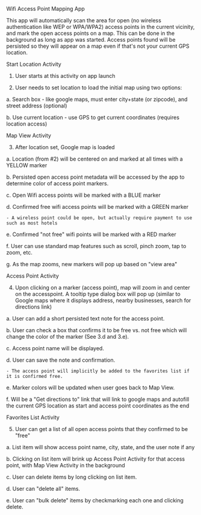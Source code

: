 Wifi Access Point Mapping App

This app will automatically scan the area for open (no wireless authentication like WEP or WPA/WPA2) access points in the current vicinity, and mark the open access points on a map.  This can be done in the background as long as app was started.  Access points found will be persisted so they will appear on a map even if that's not your current GPS location.


Start Location Activity

1.  User starts at this activity on app launch

2.  User needs to set location to load the initial map using two options:

  a.  Search box - like google maps, must enter city+state (or zipcode), and street address (optional)
  
  b.  Use current location - use GPS to get current coordinates (requires location access)
  
  
Map View Activity

3.  After location set, Google map is loaded

  a.  Location (from #2) will be centered on and marked at all times with a YELLOW marker
  
  b.  Persisted open access point metadata will be accessed by the app to determine color of access point markers. 
  
  c.  Open  Wifi access points will be marked with a BLUE marker
  
  d.  Confirmed free wifi access points will be marked with a GREEN marker
  
    - A wireless point could be open, but actually require payment to use such as most hotels
    
  e.  Confirmed "not free" wifi points will be marked with a RED marker
  
  f.  User can use standard map features such as scroll, pinch zoom, tap to zoom, etc.  
  
  g.  As the map zooms, new markers will pop up based on "view area"
  
 	

Access Point Activity

4.  Upon clicking on a marker (access point), map will zoom in and center on the accesspoint.  A tooltip type dialog box will pop up (similar to Google maps where it displays address, nearby businesses, search for directions link)

  a.  User can add a short persisted text note for the access point.
  
  b.  User can check a box that confirms it to be free vs. not free which will change the color of the marker (See 3.d and 3.e).
  
  c.  Access point name will be displayed.
  
  d.  User can save the note and confirmation.  
  
    - The access point will implicitly be added to the favorites list if it is confirmed free.  
    
  e.  Marker colors will be updated when user goes back to Map View.
  
  f.  Will be a "Get directions to" link that will link to google maps and autofill the current GPS location as start and access point coordinates as the end
  

Favorites List Activity

5.  User can get a list of all open access points that they confirmed to be "free"

  a.  List item will show access point name, city, state, and the user note if any

  b.  Clicking on list item will brink up Access Point Activity for that access point, with Map View Activity in the background
  
  c.  User can delete items by long clicking on list item.
  
  d.  User can "delete all" items.
  
  e.  User can "bulk delete" items by checkmarking each one and clicking delete.

